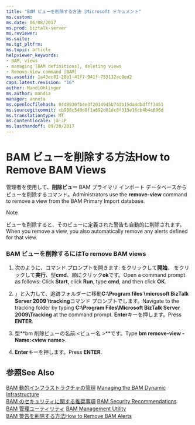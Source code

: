 ```yaml
---
title: "BAM ビューを削除する方法 |Microsoft ドキュメント"
ms.custom: 
ms.date: 06/08/2017
ms.prod: biztalk-server
ms.reviewer: 
ms.suite: 
ms.tgt_pltfrm: 
ms.topic: article
helpviewer_keywords:
- BAM, views
- managing [BAM definitions], deleting views
- Remove-View command [BAM]
ms.assetid: 1a43ec81-20b1-41f7-941f-753132ac9ed2
caps.latest.revision: "16"
author: MandiOhlinger
ms.author: mandia
manager: anneta
ms.openlocfilehash: 04d8930fb4e3f2014945b743b15da4dbdfff3451
ms.sourcegitcommit: cb908c540d8f1a692d01dc8f313e16cb4b4e696d
ms.translationtype: MT
ms.contentlocale: ja-JP
ms.lasthandoff: 09/20/2017
---
```

# <a name="how-to-remove-bam-views"></a><span data-ttu-id="94867-102">BAM ビューを削除する方法</span><span class="sxs-lookup"><span data-stu-id="94867-102">How to Remove BAM Views</span></span>
<span data-ttu-id="94867-103">管理者を使用して、**削除ビュー** BAM プライマリ インポート データベースからビューを削除するコマンド。</span><span class="sxs-lookup"><span data-stu-id="94867-103">Administrators use the **remove-view** command to remove a view from the BAM Primary Import database.</span></span>  
  
> [!NOTE]
>  <span data-ttu-id="94867-104">ビューを削除すると、そのビューに定義された警告も自動的に削除されます。</span><span class="sxs-lookup"><span data-stu-id="94867-104">When you remove a view, you also automatically remove any alerts defined for that view.</span></span>  
  
### <a name="to-remove-bam-views"></a><span data-ttu-id="94867-105">BAM ビューを削除するには</span><span class="sxs-lookup"><span data-stu-id="94867-105">To remove BAM views</span></span>  
  
1.  <span data-ttu-id="94867-106">次のように、コマンド プロンプトを開きます: をクリックして**開始**、 をクリックして**実行**、型**cmd**、順にクリック**ok**です。</span><span class="sxs-lookup"><span data-stu-id="94867-106">Open a command prompt as follows: Click **Start**, click **Run**, type **cmd**, and then click **OK**.</span></span>  
  
2.  <span data-ttu-id="94867-107">」と入力して、追跡フォルダーに移動**C:\Program files \microsoft BizTalk Server 2009 \tracking**コマンド プロンプトでします。</span><span class="sxs-lookup"><span data-stu-id="94867-107">Navigate to the tracking folder by typing **C:\Program Files\Microsoft BizTalk Server 2009\Tracking** at the command prompt.</span></span> <span data-ttu-id="94867-108">**Enter**キーを押します。</span><span class="sxs-lookup"><span data-stu-id="94867-108">Press **ENTER**.</span></span>  
  
3.  <span data-ttu-id="94867-109">型**bm 削除ビューの名前:\<ビュー名 >**です。</span><span class="sxs-lookup"><span data-stu-id="94867-109">Type **bm remove-view -Name:\<view name>**.</span></span>  
  
4.  <span data-ttu-id="94867-110">**Enter**キーを押します。</span><span class="sxs-lookup"><span data-stu-id="94867-110">Press **ENTER**.</span></span>  
  
## <a name="see-also"></a><span data-ttu-id="94867-111">参照</span><span class="sxs-lookup"><span data-stu-id="94867-111">See Also</span></span>  
 <span data-ttu-id="94867-112">[BAM 動的インフラストラクチャの管理](../core/managing-the-bam-dynamic-infrastructure.md) </span><span class="sxs-lookup"><span data-stu-id="94867-112">[Managing the BAM Dynamic Infrastructure](../core/managing-the-bam-dynamic-infrastructure.md) </span></span>  
 <span data-ttu-id="94867-113">[BAM のセキュリティに関する推奨事項](../core/bam-security-recommendations.md) </span><span class="sxs-lookup"><span data-stu-id="94867-113">[BAM Security Recommendations](../core/bam-security-recommendations.md) </span></span>  
 <span data-ttu-id="94867-114">[BAM 管理ユーティリティ](../core/bam-management-utility.md) </span><span class="sxs-lookup"><span data-stu-id="94867-114">[BAM Management Utility](../core/bam-management-utility.md) </span></span>  
 [<span data-ttu-id="94867-115">BAM 警告を削除する方法</span><span class="sxs-lookup"><span data-stu-id="94867-115">How to Remove BAM Alerts</span></span>](../core/how-to-remove-bam-alerts.md)